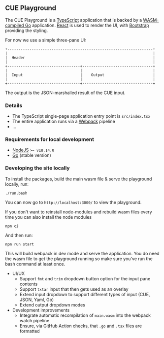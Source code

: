 ## CUE Playground

The CUE Playground is a [TypeScript](https://www.typescriptlang.org/) application that is backed by a [WASM-compiled
Go](https://github.com/golang/go/wiki/WebAssembly) application. [React](https://reactjs.org/) is used to render the UI,
with [Bootstrap](https://getbootstrap.com/) providing the styling.

For now we use a simple three-pane UI:

```
+------------------------------------------------------------------+
|                                                                  |
|  Header                                                          |
|                                                                  |
+---------------------------------+--------------------------------+
|                                 |                                |
|  Input                          |    Output                      |
|                                 |                                |
+---------------------------------+--------------------------------+
```

The output is the JSON-marshalled result of the CUE input.

### Details

* The TypeScript single-page application entry point is `src/index.tsx`
* The entire application runs via a [Webpack](https://webpack.js.org/) pipeline
* ...

### Requirements for local development

* [NodeJS](https://nodejs.org/) `>= v18.14.0`
* [Go](https://golang.org/dl/) (stable version)

### Developing the site locally
To install the packages, build the main wasm file & serve the playground locally, run:

```
./run.bash
```

You can now go to `http://localhost:3000/` to view the playground.

If you don't want to reinstall node-modules and rebuild wasm files every time you can also install the node modules

```
npm ci
```

And then run:

```
npm run start
```
This will build webpack in dev mode and serve the application.
You do need the wasm file to get the playground running so make sure you've run the bash command at least once.

* UI/UX
  * Support `fmt` and `trim` dropdown button option for the input pane contents
  * Support `txtar` input that then gets used as an overlay
  * Extend input dropdown to support different types of input (CUE, JSON, Yaml, Go)
  * Extend output dropdown modes
* Development improvements
  * Integrate automatic recompilation of `main.wasm` into the webpack watch pipeline
  * Ensure, via GitHub Action checks, that `.go` and `.tsx` files are formatted
